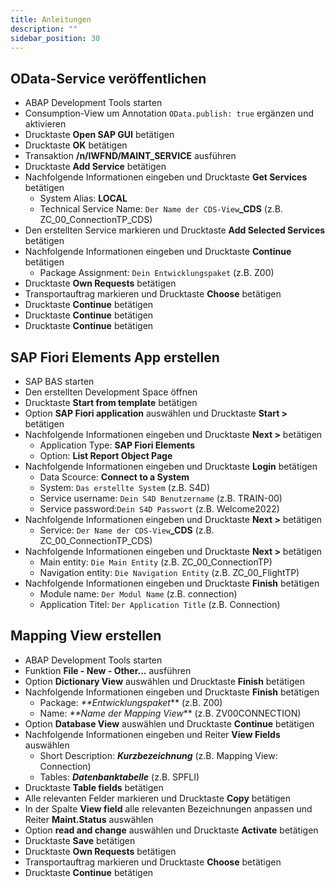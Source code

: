 ```yaml
---
title: Anleitungen
description: ""
sidebar_position: 30
---
```


## OData-Service veröffentlichen
- ABAP Development Tools starten
- Consumption-View um Annotation `OData.publish: true` ergänzen und aktivieren
- Drucktaste **Open SAP GUI** betätigen
- Drucktaste **OK** betätigen
- Transaktion **/n/IWFND/MAINT_SERVICE** ausführen
- Drucktaste **Add Service** betätigen
- Nachfolgende Informationen eingeben und Drucktaste **Get Services** betätigen
    - System Alias: **LOCAL**
    - Technical Service Name: `Der Name der CDS-View`**_CDS** (z.B. ZC_00_ConnectionTP_CDS)
- Den erstellten Service markieren und Drucktaste **Add Selected Services** betätigen
- Nachfolgende Informationen eingeben und Drucktaste **Continue** betätigen
    - Package Assignment: `Dein Entwicklungspaket` (z.B. Z00)
- Drucktaste **Own Requests** betätigen
- Transportauftrag markieren und Drucktaste **Choose** betätigen
- Drucktaste **Continue** betätigen
- Drucktaste **Continue** betätigen
- Drucktaste **Continue** betätigen

## SAP Fiori Elements App erstellen
- SAP BAS starten
- Den erstellten Development Space öffnen
- Drucktaste **Start from template** betätigen
- Option **SAP Fiori application** auswählen und Drucktaste **Start >** betätigen
- Nachfolgende Informationen eingeben und Drucktaste **Next >** betätigen
    - Application Type: **SAP Fiori Elements**
    - Option: **List Report Object Page**
- Nachfolgende Informationen eingeben und Drucktaste **Login** betätigen
    - Data Scource: **Connect to a System**
    - System: `Das erstellte System` (z.B. S4D)
    - Service username: `Dein S4D Benutzername` (z.B. TRAIN-00)
    - Service password:`Dein S4D Passwort` (z.B. Welcome2022)
- Nachfolgende Informationen eingeben und Drucktaste **Next >** betätigen
    - Service: `Der Name der CDS-View`**_CDS** (z.B. ZC_00_ConnectionTP_CDS)
- Nachfolgende Informationen eingeben und Drucktaste **Next >** betätigen
    - Main entity: `Die Main Entity` (z.B. ZC_00_ConnectionTP)
    - Navigation entity: `Die Navigation Entity` (z.B. ZC_00_FlightTP)
- Nachfolgende Informationen eingeben und Drucktaste **Finish** betätigen
    - Module name: `Der Modul Name` (z.B. connection)
    - Application Titel: `Der Application Title` (z.B. Connection)
 
## Mapping View erstellen
- ABAP Development Tools starten
- Funktion **File - New - Other...** ausführen
- Option **Dictionary View** auswählen und Drucktaste **Finish** betätigen
- Nachfolgende Informationen eingeben und Drucktaste **Finish** betätigen
    - Package: _**Entwicklungspaket_** (z.B. Z00)
    - Name: _**Name der Mapping View_** (z.B. ZV00CONNECTION)
- Option **Database View** auswählen und Drucktaste **Continue** betätigen
- Nachfolgende Informationen eingeben und Reiter **View Fields** auswählen
    - Short Description: _**Kurzbezeichnung**_ (z.B. Mapping View: Connection)
    - Tables: _**Datenbanktabelle**_ (z.B. SPFLI)
- Drucktaste **Table fields** betätigen
- Alle relevanten Felder markieren und Drucktaste **Copy** betätigen
- In der Spalte **View field** alle relevanten Bezeichnungen anpassen und Reiter **Maint.Status** auswählen
- Option **read and change** auswählen und Drucktaste **Activate** betätigen
- Drucktaste **Save** betätigen
- Drucktaste **Own Requests** betätigen
- Transportauftrag markieren und Drucktaste **Choose** betätigen
- Drucktaste **Continue** betätigen
